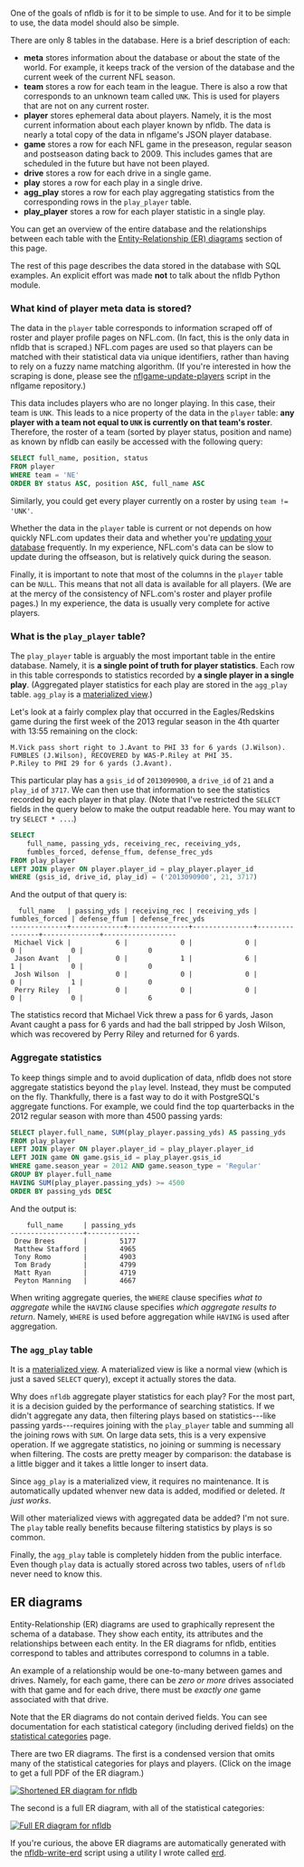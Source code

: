 One of the goals of nfldb is for it to be simple to use. And for it to be 
simple to use, the data model should also be simple.

There are only 8 tables in the database. Here is a brief description of each:

* **meta** stores information about the database or about the state of the 
  world. For example, it keeps track of the version of the database and the
  current week of the current NFL season.
* **team** stores a row for each team in the league. There is also a row that 
  corresponds to an unknown team called `UNK`. This is used for players that 
  are not on any current roster.
* **player** stores ephemeral data about players. Namely, it is the most 
  current information about each player known by nfldb. The data is nearly a 
  total copy of the data in nflgame's JSON player database.
* **game** stores a row for each NFL game in the preseason, regular season and 
  postseason dating back to 2009. This includes games that are scheduled in the 
  future but have not been played.
* **drive** stores a row for each drive in a single game.
* **play** stores a row for each play in a single drive.
* **agg_play** stores a row for each play aggregating statistics from the
  corresponding rows in the `play_player` table.
* **play_player** stores a row for each player statistic in a single play.

You can get an overview of the entire database and the relationships between 
each table with the
[Entity-Relationship (ER) 
diagrams](The-data-model#er-diagrams)
section of this page.

The rest of this page describes the data stored in the database with SQL
examples. An explicit effort was made **not** to talk about the nfldb Python 
module.


### What kind of player meta data is stored?

The data in the `player` table corresponds to information scraped off of roster 
and player profile pages on NFL.com. (In fact, this is the only data in nfldb 
that is scraped.) NFL.com pages are used so that players can be matched with 
their statistical data via unique identifiers, rather than having to rely on a 
fuzzy name matching algorithm. (If you're interested in how the scraping is
done, please see the
[nflgame-update-players](https://github.com/BurntSushi/nflgame/blob/master/scripts/nflgame-update-players)
script in the nflgame repository.)

This data includes players who are no longer playing. In this case, their team 
is `UNK`. This leads to a nice property of the data in the `player` table: 
**any player with a team not equal to `UNK` is currently on that team's 
roster**. Therefore, the roster of a team (sorted by player status, position
and name) as known by nfldb can easily be accessed with the following query:

```sql
SELECT full_name, position, status
FROM player
WHERE team = 'NE'
ORDER BY status ASC, position ASC, full_name ASC
```

Similarly, you could get every player currently on a roster by using
`team != 'UNK'`.

Whether the data in the `player` table is current or not depends on how quickly 
NFL.com updates their data and whether you're [updating your 
database](Updating-nfldb-with-real-time-data)
frequently. In my experience, NFL.com's data can be slow to update during the 
offseason, but is relatively quick during the season.

Finally, it is important to note that most of the columns in the `player` table 
can be `NULL`. This means that not all data is available for all players. (We 
are at the mercy of the consistency of NFL.com's roster and player profile 
pages.) In my experience, the data is usually very complete for active players.


### What is the `play_player` table?

The `play_player` table is arguably the most important table in the entire 
database. Namely, it is **a single point of truth for player statistics**. Each 
row in this table corresponds to statistics recorded by **a single player in a 
single play**. (Aggregated player statistics for each play are stored in the
`agg_play` table. `agg_play` is a
[materialized view](http://en.wikipedia.org/wiki/Materialized_view).)

Let's look at a fairly complex play that occurred in the Eagles/Redskins game 
during the first week of the 2013 regular season in the 4th quarter with 13:55
remaining on the clock:

    M.Vick pass short right to J.Avant to PHI 33 for 6 yards (J.Wilson).
    FUMBLES (J.Wilson), RECOVERED by WAS-P.Riley at PHI 35.
    P.Riley to PHI 29 for 6 yards (J.Avant).

This particular play has a `gsis_id` of `2013090900`, a `drive_id` of `21` and 
a `play_id` of `3717`. We can then use that information to see the statistics 
recorded by each player in that play. (Note that I've restricted the `SELECT` 
fields in the query below to make the output readable here. You may want to try 
`SELECT * ...`.)

```sql
SELECT
    full_name, passing_yds, receiving_rec, receiving_yds,
    fumbles_forced, defense_ffum, defense_frec_yds
FROM play_player
LEFT JOIN player ON player.player_id = play_player.player_id
WHERE (gsis_id, drive_id, play_id) = ('2013090900', 21, 3717)
```

And the output of that query is:

```
  full_name   | passing_yds | receiving_rec | receiving_yds | fumbles_forced | defense_ffum | defense_frec_yds 
--------------+-------------+---------------+---------------+----------------+--------------+------------------
 Michael Vick |           6 |             0 |             0 |              0 |            0 |                0
 Jason Avant  |           0 |             1 |             6 |              1 |            0 |                0
 Josh Wilson  |           0 |             0 |             0 |              0 |            1 |                0
 Perry Riley  |           0 |             0 |             0 |              0 |            0 |                6
```

The statistics record that Michael Vick threw a pass for 6 yards, Jason
Avant caught a pass for 6 yards and had the ball stripped by Josh
Wilson, which was recovered by Perry Riley and returned for 6 yards.


### Aggregate statistics

To keep things simple and to avoid duplication of data, nfldb does not store 
aggregate statistics beyond the `play` level. Instead, they must be computed on 
the fly.  Thankfully, there is a fast way to do it with PostgreSQL's aggregate 
functions. For example, we could find the top quarterbacks in the 2012 regular 
season with more than 4500 passing yards:

```sql
SELECT player.full_name, SUM(play_player.passing_yds) AS passing_yds
FROM play_player
LEFT JOIN player ON player.player_id = play_player.player_id
LEFT JOIN game ON game.gsis_id = play_player.gsis_id
WHERE game.season_year = 2012 AND game.season_type = 'Regular'
GROUP BY player.full_name
HAVING SUM(play_player.passing_yds) >= 4500
ORDER BY passing_yds DESC
```

And the output is:

```
    full_name     | passing_yds 
------------------+-------------
 Drew Brees       |        5177
 Matthew Stafford |        4965
 Tony Romo        |        4903
 Tom Brady        |        4799
 Matt Ryan        |        4719
 Peyton Manning   |        4667
```

When writing aggregate queries, the `WHERE` clause specifies *what to 
aggregate* while the `HAVING` clause specifies *which aggregate results to 
return*. Namely, `WHERE` is used before aggregation while `HAVING` is used 
after aggregation.


### The `agg_play` table

It is a [materialized view](http://en.wikipedia.org/wiki/Materialized_view). A 
materialized view is like a normal view (which is just a saved `SELECT` query), 
except it actually stores the data.

Why does `nfldb` aggregate player statistics for each play? For the most part, 
it is a decision guided by the performance of searching statistics. If we 
didn't aggregate any data, then filtering plays based on statistics---like 
passing yards---requires joining with the `play_player` table and summing all 
the joining rows with `SUM`. On large data sets, this is a very expensive 
operation. If we aggregate statistics, no joining or summing is necessary when 
filtering. The costs are pretty meager by comparison: the database is a little 
bigger and it takes a little longer to insert data.

Since `agg_play` is a materialized view, it requires no maintenance. It is 
automatically updated whenver new data is added, modified or deleted. *It just 
works*.

Will other materialized views with aggregated data be added? I'm not sure. The 
`play` table really benefits because filtering statistics by plays is so 
common.

Finally, the `agg_play` table is completely hidden from the public interface. 
Even though `play` data is actually stored across two tables, users of `nfldb` 
never need to know this.


## ER diagrams

Entity-Relationship (ER) diagrams are used to graphically represent the schema 
of a database. They show each entity, its attributes and the relationships 
between each entity. In the ER diagrams for nfldb, entities correspond to 
tables and attributes correspond to columns in a table.

An example of a relationship would be one-to-many between games and drives. 
Namely, for each game, there can be *zero or more* drives associated with that 
game and for each drive, there must be *exactly one* game associated with that 
drive.

Note that the ER diagrams do not contain derived fields. You can see 
documentation for each statistical category (including derived fields) on the
[statistical 
categories](Statistical-categories) 
page.

There are two ER diagrams. The first is a condensed version that omits many of 
the statistical categories for plays and players. (Click on the image to get a 
full PDF of the ER diagram.)

[![Shortened ER diagram for nfldb](http://burntsushi.net/stuff/nfldb/nfldb-condensed.png)](http://burntsushi.net/stuff/nfldb/nfldb-condensed.pdf)

The second is a full ER diagram, with all of the statistical categories:

[![Full ER diagram for nfldb](http://burntsushi.net/stuff/nfldb/nfldb.png)](http://burntsushi.net/stuff/nfldb/nfldb.pdf)

If you're curious, the above ER diagrams are automatically generated with the
[nfldb-write-erd](../blob/master/scripts/nfldb-write-erd)
script using a utility I wrote called [erd](https://github.com/BurntSushi/erd).

